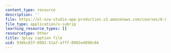 ```yaml
---
content_type: resource
description: ''
file: https://ol-ocw-studio-app-production.s3.amazonaws.com/courses/6-832-underactuated-robotics-spring-2009/936bc837098251a7afff0902e4890c04_7nnFGxqRwNE.vtt
file_type: application/x-subrip
learning_resource_types: []
resourcetype: Other
title: 3play caption file
uid: 936bc837-0982-51a7-afff-0902e4890c04
---
```

